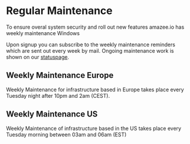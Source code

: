 # Regular Maintenance
To ensure overal system security and roll out new features amazee.io has weekly maintenance Windows

Upon signup you can subscribe to the weekly maintenance reminders which are sent out every week by mail. Ongoing maintenance work is shown on our [statuspage](http://status.amazee.io).

## Weekly Maintenance Europe
Weekly Maintenance for infrastructure based in Europe takes place every Tuesday night after 10pm and 2am (CEST).

## Weekly Maintenance US
Weekly Maintenance of infrastructure based in the US takes place every Tuesday morning between 03am and 06am (EST)
